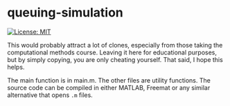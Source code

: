# queuing-simulation
[![License: MIT](https://img.shields.io/badge/License-MIT-yellow.svg)](https://opensource.org/licenses/MIT)

This would probably attract a lot of clones, especially from those taking the computational methods course. Leaving it here for educational purposes,
but by simply copying, you are only cheating yourself.
That said, I hope this helps.

The main function is in main.m. The other files are utility functions. The source code can be compiled in either MATLAB, Freemat or any similar alternative that opens `.m` files.
